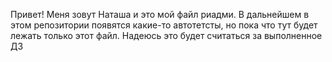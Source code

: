 Привет!
Меня зовут Наташа и это мой файл риадми. В дальнейшем в этом репозитории появятся какие-то автотетсты, но пока что тут будет лежать только этот файл.
Надеюсь это будет считаться за выполненное ДЗ
